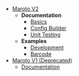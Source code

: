 * [Maroto V2](README.md?id=home)
  * **Documentation**
    * [Basics](v2/basics.md?id=generating-pdf)
    * [Config Builder](v2/configbuilder.md?id=config-builder)
    * [Unit Testing](v2/tests.md?id=unit-testing)
  * **Examples**
    * [Development](v2/dev.md?id=development)
    * [Barcode](v2/barcode.md?id=barcode)
* [Maroto V1 (Deprecated)](v1/README.md?id=deprecated)
  * [Documentation](v1/documentation.md?id=documentation)
